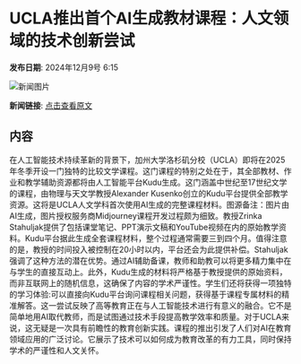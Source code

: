 # UCLA推出首个AI生成教材课程：人文领域的技术创新尝试

**发布日期**: 2024年12月9号 6:15

![新闻图片](https://pic.chinaz.com/picmap/202306131739270926_1.jpg)

**新闻链接**: [点击查看原文](https://www.aibase.com/zh/news/13781)

## 内容

在人工智能技术持续革新的背景下，加州大学洛杉矶分校（UCLA）即将在2025年冬季开设一门独特的比较文学课程。这门课程的特别之处在于，其全部教材、作业和教学辅助资源都将由人工智能平台Kudu生成。这门涵盖中世纪至17世纪文学的课程，由物理与天文学教授Alexander Kusenko创立的Kudu平台提供全部教学资源。这将是UCLA人文学科首次使用AI生成的完整课程材料。图源备注：图片由AI生成，图片授权服务商Midjourney课程开发过程颇为细致。教授Zrinka Stahuljak提供了包括课堂笔记、PPT演示文稿和YouTube视频在内的原始教学资料。Kudu平台据此生成全套课程材料，整个过程通常需要三到四个月。值得注意的是，教授的时间投入被控制在20小时以内，平台还会为此提供补偿。Stahuljak强调了这种方法的潜在优势。通过AI辅助备课，教师和助教可以将更多精力集中在与学生的直接互动上。此外，Kudu生成的材料将严格基于教授提供的原始资料，而非互联网上的随机信息，这确保了内容的学术严谨性。学生们还将获得一项独特的学习体验:可以直接向Kudu平台询问课程相关问题，获得基于课程专属材料的精准解答。这一尝试反映了高等教育正在与人工智能技术进行有意义的融合。它不是简单地用AI取代教师，而是试图通过技术手段提高教学效率和质量。对于UCLA来说，这无疑是一次具有前瞻性的教育创新实践。课程的推出引发了人们对AI在教育领域应用的广泛讨论。它展示了技术可以如何成为教育改革的有力工具，同时保持学术的严谨性和人文关怀。

